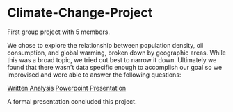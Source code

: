 # Climate-Change-Project
First group project with 5 members.

We chose to explore the relationship between population density, oil consumption, and global warming, broken down by geographic areas. While this was a broad topic, we tried out best to narrow it down. Ultimately we found that there wasn't data specific enough to accomplish our goal so we improvised and were able to answer the following questions:

[Written Analysis](https://drive.google.com/file/d/1yRqWjjVf9xezeBwVAIdEqTkBgqb49-EK/view?usp=sharing)
[Powerpoint Presentation](https://docs.google.com/presentation/d/1bXYeMEF79kXsewjTNJ5lV4LHzCq3-SKhwvXft5UDpKg/edit#slide=id.g35f391192_00)

A formal presentation concluded this project.
